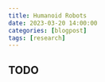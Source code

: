 ```yaml
---
title: Humanoid Robots
date: 2023-03-20 14:00:00
categories: [blogpost]
tags: [research]     
---
```


## TODO